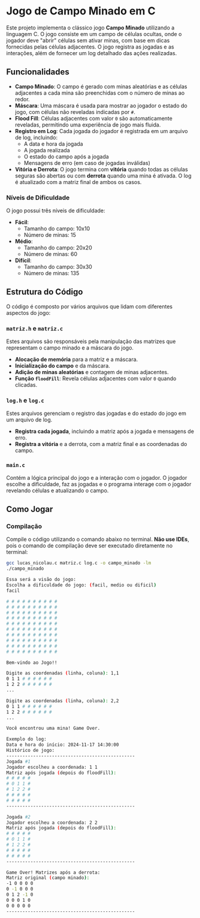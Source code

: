 # Jogo de Campo Minado em C

Este projeto implementa o clássico jogo **Campo Minado** utilizando a linguagem C. O jogo consiste em um campo de células ocultas, onde o jogador deve "abrir" células sem ativar minas, com base em dicas fornecidas pelas células adjacentes. O jogo registra as jogadas e as interações, além de fornecer um log detalhado das ações realizadas.

## Funcionalidades

- **Campo Minado**: O campo é gerado com minas aleatórias e as células adjacentes a cada mina são preenchidas com o número de minas ao redor.
- **Máscara**: Uma máscara é usada para mostrar ao jogador o estado do jogo, com células não reveladas indicadas por `#`.
- **Flood Fill**: Células adjacentes com valor `0` são automaticamente reveladas, permitindo uma experiência de jogo mais fluida.
- **Registro em Log**: Cada jogada do jogador é registrada em um arquivo de log, incluindo:
  - A data e hora da jogada
  - A jogada realizada
  - O estado do campo após a jogada
  - Mensagens de erro (em caso de jogadas inválidas)
- **Vitória e Derrota**: O jogo termina com **vitória** quando todas as células seguras são abertas ou com **derrota** quando uma mina é ativada. O log é atualizado com a matriz final de ambos os casos.

### Níveis de Dificuldade

O jogo possui três níveis de dificuldade:

- **Fácil**:
  - Tamanho do campo: 10x10
  - Número de minas: 15
- **Médio**:
  - Tamanho do campo: 20x20
  - Número de minas: 60
- **Difícil**:
  - Tamanho do campo: 30x30
  - Número de minas: 135

## Estrutura do Código

O código é composto por vários arquivos que lidam com diferentes aspectos do jogo:

### `matriz.h` e `matriz.c`

Estes arquivos são responsáveis pela manipulação das matrizes que representam o campo minado e a máscara do jogo.

- **Alocação de memória** para a matriz e a máscara.
- **Inicialização do campo** e da máscara.
- **Adição de minas aleatórias** e contagem de minas adjacentes.
- **Função `floodFill`**: Revela células adjacentes com valor `0` quando clicadas.

### `log.h` e `log.c`

Estes arquivos gerenciam o registro das jogadas e do estado do jogo em um arquivo de log.

- **Registra cada jogada**, incluindo a matriz após a jogada e mensagens de erro.
- **Registra a vitória** e a derrota, com a matriz final e as coordenadas do campo.

### `main.c`

Contém a lógica principal do jogo e a interação com o jogador. O jogador escolhe a dificuldade, faz as jogadas e o programa interage com o jogador revelando células e atualizando o campo.

## Como Jogar

### Compilação

Compile o código utilizando o comando abaixo no terminal. **Não use IDEs**, pois o comando de compilação deve ser executado diretamente no terminal:

```bash
gcc lucas_nicolau.c matriz.c log.c -o campo_minado -lm
./campo_minado

Essa será a visão do jogo:
Escolha a dificuldade do jogo: (facil, medio ou dificil)
facil

# # # # # # # # # # 
# # # # # # # # # # 
# # # # # # # # # # 
# # # # # # # # # # 
# # # # # # # # # # 
# # # # # # # # # # 
# # # # # # # # # # 
# # # # # # # # # # 
# # # # # # # # # # 
# # # # # # # # # # 

Bem-vindo ao Jogo!!

Digite as coordenadas (linha, coluna): 1,1
0 1 1 # # # # # # 
1 2 2 # # # # # # 
...

Digite as coordenadas (linha, coluna): 2,2
0 1 1 # # # # # # 
1 2 2 # # # # # # 
...

Você encontrou uma mina! Game Over.

Exemplo do log:
Data e hora do início: 2024-11-17 14:30:00
Histórico de jogo:
------------------------------------------------
Jogada #1
Jogador escolheu a coordenada: 1 1
Matriz após jogada (depois do floodFill):
# # # # # 
# 0 1 1 # 
# 1 2 2 # 
# # # # # 
# # # # # 
------------------------------------------------

Jogada #2
Jogador escolheu a coordenada: 2 2
Matriz após jogada (depois do floodFill):
# # # # # 
# 0 1 1 # 
# 1 2 2 # 
# # # # # 
# # # # # 
------------------------------------------------

Game Over! Matrizes após a derrota:
Matriz original (campo minado):
-1 0 0 0 0 
0 -1 0 0 0 
0 1 2 -1 0 
0 0 0 1 0 
0 0 0 0 0 
------------------------------------------------
